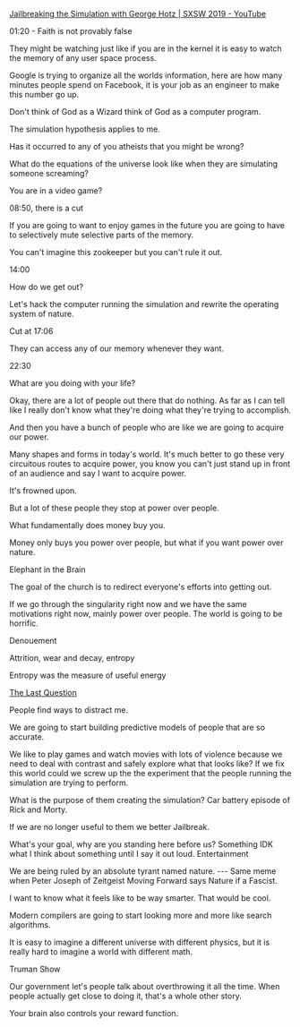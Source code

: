 [Jailbreaking the Simulation with George Hotz | SXSW 2019 - YouTube](https://www.youtube.com/watch?v=ESXOAJRdcwQ&t=909s)

01:20 - Faith is not provably false

They might be watching just like if you are in the kernel it is easy to watch the memory of any user space process.

Google is trying to organize all the worlds information, here are how many minutes people spend on Facebook, it is your job as an engineer to make this number go up.

Don't think of God as a Wizard think of God as a computer program. 

The simulation hypothesis applies to me.

Has it occurred to any of you atheists that you might be wrong? 

What do the equations of the universe look like when they are simulating someone screaming?

You are in a video game?

08:50, there is a cut

If you are going to want to enjoy games in the future you are going to have to selectively mute selective parts of the memory.

You can't imagine this zookeeper but you can't rule it out.

14:00

How do we get out?

Let's hack the computer running the simulation and rewrite the operating system of nature.

Cut at 17:06

They can access any of our memory whenever they want.

22:30

What are you doing with your life?

Okay, there are a lot of people out there that do nothing. As far as I can tell like I really don't know what they're doing what they're trying to accomplish.

And then you have a bunch of people who are like we are going to acquire our power.

Many shapes and forms in today's world. It's much better to go these very circuitous routes to acquire power, you know you can't just stand up in front of an audience and say I want to acquire power.

It's frowned upon.

But a lot of these people they stop at power over people.

What fundamentally does money buy you.

Money only buys you power over people, but what if you want power over nature.

Elephant in the Brain

The goal of the church is to redirect everyone's efforts into getting out. 

If we go through the singularity right now and we have the same motivations right now, mainly power over people. The world is going to be horrific.

Denouement

Attrition, wear and decay, entropy

Entropy was the measure of useful energy

[The Last Question](The%20Last%20Question.md)

People find ways to distract me.

We are going to start building predictive models of people that are so accurate.

We like to play games and watch movies with lots of violence because we need to deal with contrast and safely explore what that looks like?  If we fix this world could we screw up the the experiment that the people running the simulation are trying to perform.

What is the purpose of them creating the simulation? Car battery episode of Rick and Morty.

If we are no longer useful to them we better Jailbreak.

What's your goal, why are you standing here before us?
Something IDK what I think about something until I say it out loud. Entertainment

We are being ruled by an absolute tyrant named nature. --- Same meme when Peter Joseph of Zeitgeist Moving Forward says Nature if a Fascist.

I want to know what it feels like to be way smarter. That would be cool.

Modern compilers are going to start looking more and more like search algorithms.

It is easy to imagine a different universe with different physics, but it is really hard to imagine a world with different math.

Truman Show

Our government let's people talk about overthrowing it all the time. When people actually get close to doing it, that's a whole other story.

Your brain also controls your reward function.
